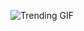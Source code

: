 
<!-- GIF_SECTION -->
![Trending GIF](https://media4.giphy.com/media/v1.Y2lkPThiYjIxNzcyMm00OHRuN3o0a2Z2NDY3cjZ2bDMwY2Fmdnk1cGtzdXcxZGN1c25ncSZlcD12MV9naWZzX3NlYXJjaCZjdD1n/gyoipv2u40ekqz89Rk/giphy.gif)
<!-- END_GIF_SECTION -->
